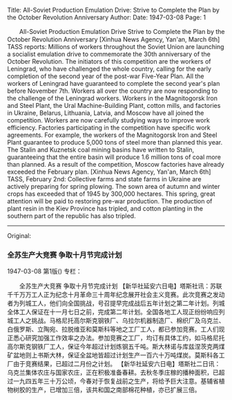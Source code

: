 Title: All-Soviet Production Emulation Drive: Strive to Complete the Plan by the October Revolution Anniversary
Author:
Date: 1947-03-08
Page: 1

　　All-Soviet Production Emulation Drive
    Strive to Complete the Plan by the October Revolution Anniversary
    [Xinhua News Agency, Yan'an, March 6th] TASS reports: Millions of workers throughout the Soviet Union are launching a socialist emulation drive to commemorate the 30th anniversary of the October Revolution. The initiators of this competition are the workers of Leningrad, who have challenged the whole country, calling for the early completion of the second year of the post-war Five-Year Plan. All the workers of Leningrad have guaranteed to complete the second year's plan before November 7th. Workers all over the country are now responding to the challenge of the Leningrad workers. Workers in the Magnitogorsk Iron and Steel Plant, the Ural Machine-Building Plant, cotton mills, and factories in Ukraine, Belarus, Lithuania, Latvia, and Moscow have all joined the competition. Workers are now carefully studying ways to improve work efficiency. Factories participating in the competition have specific work agreements. For example, the workers of the Magnitogorsk Iron and Steel Plant guarantee to produce 5,000 tons of steel more than planned this year. The Stalin and Kuznetsk coal mining basins have written to Stalin, guaranteeing that the entire basin will produce 1.6 million tons of coal more than planned. As a result of the competition, Moscow factories have already exceeded the February plan.
    [Xinhua News Agency, Yan'an, March 6th] TASS, February 2nd: Collective farms and state farms in Ukraine are actively preparing for spring plowing. The sown area of ​​autumn and winter crops has exceeded that of 1945 by 300,000 hectares. This spring, great attention will be paid to restoring pre-war production. The production of plant resin in the Kiev Province has tripled, and cotton planting in the southern part of the republic has also tripled.



<hr /> 

Original: 


### 全苏生产大竞赛  争取十月节完成计划

1947-03-08
第1版()
专栏：

　　全苏生产大竞赛
    争取十月节完成计划
    【新华社延安六日电】塔斯社讯：苏联千千万万工人正为纪念十月革命三十周年纪念展开社会主义竞赛。此次竞赛之发动者为列城工人，他们向全国挑战，号召提早完成战后五年计划之第二年计划。列城全体工人保证在十一月七日之前，完成第二年计划。全国各地工人现正纷纷响应列城工人之挑战。马格尼托高尔斯克钢铁厂、乌拉尔机器制造厂、棉织厂及乌克兰、白俄罗斯、立陶宛、拉脱维亚和莫斯科等地之工厂工人，都已参加竞赛。工人们现正悉心研究加强工作效率之办法。参加竞赛之工厂，均订有具体工约，如马格尼托高尔斯克钢铁厂工人，保证今年超过计划炼钢五千吨。斯大林诺与库兹涅茨克两煤矿盆地则上书斯大林，保证全盆地皆超过计划生产一百六十万吨煤炭。莫斯科各工厂由于竞赛结果，已超过二月份之计划。
    【新华社延安六日电】塔斯社二日讯：乌克兰集体农庄与国家农庄，正在积极准备春耕。去秋冬季庄稼的播种面积，已超过一九四五年三十万公顷，今春对于恢复战前之生产，将给予巨大注意。基辅省植物树胶的生产，已增加三倍，该共和国之南部棉花种植，亦已扩展三倍。
